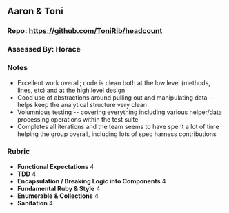 ## Aaron & Toni

### Repo: https://github.com/ToniRib/headcount

### Assessed By: Horace

### Notes

* Excellent work overall; code is clean both at the low level (methods, lines, etc)
and at the high level design
* Good use of abstractions around pulling out and manipulating data -- helps
keep the analytical structure very clean
* Volumnious testing -- covering everything including various helper/data processing
operations within the test suite
* Completes all iterations and the team seems to have spent a lot of time helping
the group overall, including lots of spec harness contributions

### Rubric

* **Functional Expectations** 4
* **TDD** 4
* **Encapsulation / Breaking Logic into Components** 4
* **Fundamental Ruby & Style** 4
* **Enumerable & Collections** 4
* **Sanitation** 4
